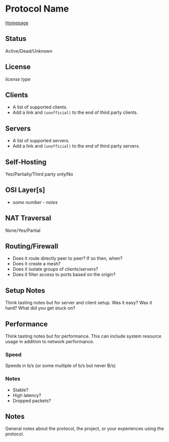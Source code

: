 # Protocol Name

[Homepage](https://example.com)

## Status
Active/Dead/Unknown

## License
*license type*

## Clients
* A list of supported clients.
* Add a link and ``(unofficial)`` to the end of third party clients.

## Servers
* A list of supported servers.
* Add a link and ``(unofficial)`` to the end of third party servers.

## Self-Hosting
Yes/Partially/Third party only/No
<!-- Add notes if anything but "Yes"
An example of "Partially" would be ZeroTeir where the root servers aren't self-hostable.
An example of "Third party only" would be Tailscale which can be self-hosted with the third party project Headscale.
-->

## OSI Layer[s]
* *some number* - *notes*
<!-- The relevant OSI Layer or layers used by the protocol. Some protocols can operate on multiple layers. Add notes if there is something relevant about which is used when or why. -->

## NAT Traversal
None/Yes/Partial
<!-- Add notes about exposure requirements such as if only one node needs to be exposed and if other nodes are accessible given that amount of exposure. -->

## Routing/Firewall
* Does it route directly peer to peer? If so then, when?
* Does it create a mesh?
* Does it isolate groups of clients/servers?
* Does it filter access to ports based on the origin?

## Setup Notes
Think tasting notes but for server and client setup. Was it easy? Was it hard? What did you get stuck on?

## Performance
Think tasting notes but for performance. This can include system resource usage in addition to network performance.

### Speed
Speeds in b/s (or some multiple of b/s but never B/s)

### Notes
<!-- This can include real world experiences -->
* Stable?
* High latency?
* Dropped packets?

## Notes
General notes about the protocol, the project, or your experiences using the protocol.
